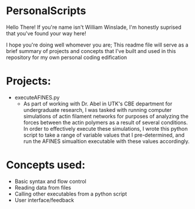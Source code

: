 # PersonalScripts

Hello There! If you're name isn't William Winslade, I'm honestly suprised that you've found your way here!

I hope you're doing well whomever you are; This readme file will serve as a brief summary of projects and concepts that I've built and used in this repository for my own personal coding edification

# Projects:
- executeAFINES.py
   - As part of working with Dr. Abel in UTK's CBE department for undergraduate research, I was tasked with running computer simulations of actin filament networks for purposes of analyzing the forces between the actin polymers as a result of several conditions. In order to effectively execute these simulations, I wrote this python script to take a range of variable values that I pre-determined, and run the AFINES simualtion executable with these values accordingly.

# Concepts used:
- Basic syntax and flow control
- Reading data from files
- Calling other executables from a python script
- User interface/feedback


